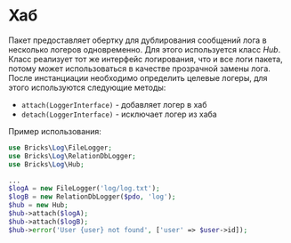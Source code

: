 # Хаб

Пакет предоставляет обертку для дублирования сообщений лога в несколько логеров 
одновременно. Для этого используется класс _Hub_. Класс реализует тот же 
интерфейс логирования, что и все логи пакета, потому может использоваться в 
качестве прозрачной замены лога. После инстанциации необходимо определить 
целевые логеры, для этого используются следующие методы:

- `attach(LoggerInterface)` - добавляет логер в хаб
- `detach(LoggerInterface)` - исключает логер из хаба

Пример использования:
```php
use Bricks\Log\FileLogger;
use Bricks\Log\RelationDbLogger;
use Bricks\Log\Hub;

...
$logA = new FileLogger('log/log.txt');
$logB = new RelationDbLogger($pdo, 'log');
$hub = new Hub;
$hub->attach($logA);
$hub->attach($logB);
$hub->error('User {user} not found', ['user' => $user->id]);
```
